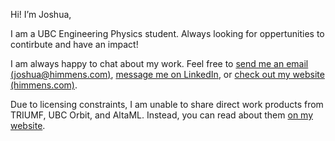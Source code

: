 Hi! I’m Joshua,

I am a UBC Engineering Physics student. Always looking for oppertunities to contirbute and have an impact!

I am always happy to chat about my work. Feel free to [send me an email (joshua@himmens.com)](mailto:joshua@himmens.com), [message me on LinkedIn](https://www.linkedin.com/in/joshua-himmens-a08010245/), or [check out my website (himmens.com)](https://himmens.com).

Due to licensing constraints, I am unable to share direct work products from TRIUMF, UBC Orbit, and AltaML. Instead, you can read about them [on my website](himmens.com).
